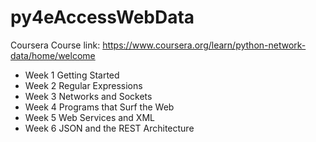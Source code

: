 # py4eAccessWebData
Coursera Course link: https://www.coursera.org/learn/python-network-data/home/welcome

* Week 1 Getting Started
* Week 2 Regular Expressions
* Week 3 Networks and Sockets
* Week 4 Programs that Surf the Web
* Week 5 Web Services and XML
* Week 6 JSON and the REST Architecture
